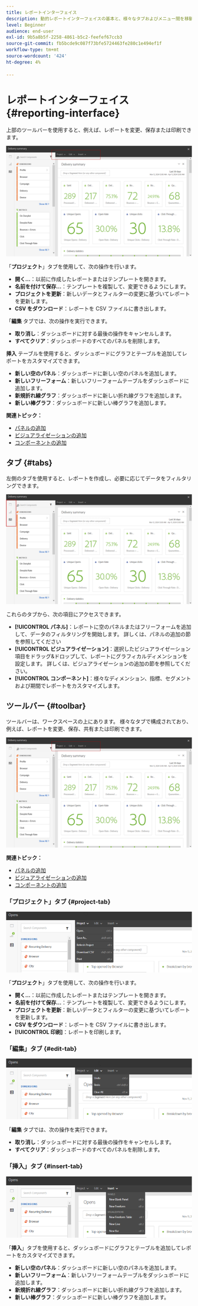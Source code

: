 ```yaml
---
title: レポートインターフェイス
description: 動的レポートインターフェイスの基本と、様々なタブおよびメニュー間を移動する方法について説明します。
level: Beginner
audience: end-user
exl-id: 9b5a8b5f-2258-4861-b5c2-feefef67ccb3
source-git-commit: fb5bcde9c087f73bfe5724463fe280c1e494ef1f
workflow-type: tm+mt
source-wordcount: '424'
ht-degree: 4%

---
```


# レポートインターフェイス{#reporting-interface}

上部のツールバーを使用すると、例えば、レポートを変更、保存または印刷できます。

![](assets/dynamic_report_toolbar.png)

「**プロジェクト**」タブを使用して、次の操作を行います。

* **開く…**：以前に作成したレポートまたはテンプレートを開きます。
* **名前を付けて保存…**：テンプレートを複製して、変更できるようにします。
* **プロジェクトを更新**：新しいデータとフィルターの変更に基づいてレポートを更新します。
* **CSV をダウンロード**：レポートを CSV ファイルに書き出します。

「**編集** タブでは、次の操作を実行できます。

* **取り消し**：ダッシュボードに対する最後の操作をキャンセルします。
* **すべてクリア**：ダッシュボードのすべてのパネルを削除します。

**挿入** テーブルを使用すると、ダッシュボードにグラフとテーブルを追加してレポートをカスタマイズできます。

* **新しい空のパネル**：ダッシュボードに新しい空のパネルを追加します。
* **新しいフリーフォーム**：新しいフリーフォームテーブルをダッシュボードに追加します。
* **新規折れ線グラフ**：ダッシュボードに新しい折れ線グラフを追加します。
* **新しい棒グラフ**：ダッシュボードに新しい棒グラフを追加します。

**関連トピック：**

* [パネルの追加](adding-panels.md)
* [ビジュアライゼーションの追加](adding-visualizations.md)
* [コンポーネントの追加](adding-components.md)

## タブ {#tabs}

左側のタブを使用すると、レポートを作成し、必要に応じてデータをフィルタリングできます。

![](assets/dynamic_report_interface.png)

これらのタブから、次の項目にアクセスできます。

* **[!UICONTROL パネル]**：レポートに空のパネルまたはフリーフォームを追加して、データのフィルタリングを開始します。 詳しくは、パネルの追加の節を参照してください
* **[!UICONTROL ビジュアライゼーション]**：選択したビジュアライゼーション項目をドラッグ&amp;ドロップして、レポートにグラフィカルディメンションを設定します。 詳しくは、ビジュアライゼーションの追加の節を参照してください。
* **[!UICONTROL コンポーネント]**：様々なディメンション、指標、セグメントおよび期間でレポートをカスタマイズします。

## ツールバー {#toolbar}

ツールバーは、ワークスペースの上にあります。 様々なタブで構成されており、例えば、レポートを変更、保存、共有または印刷できます。

![](assets/dynamic_report_toolbar.png)

**関連トピック：**

* [パネルの追加](adding-panels.md)
* [ビジュアライゼーションの追加](adding-visualizations.md)
* [コンポーネントの追加](adding-components.md)

### 「プロジェクト」タブ {#project-tab}

![](assets/tab_project.png)

「**プロジェクト**」タブを使用して、次の操作を行います。

* **開く…**：以前に作成したレポートまたはテンプレートを開きます。
* **名前を付けて保存…**：テンプレートを複製して、変更できるようにします。
* **プロジェクトを更新**：新しいデータとフィルターの変更に基づいてレポートを更新します。
* **CSV をダウンロード**：レポートを CSV ファイルに書き出します。
* **[!UICONTROL 印刷]**：レポートを印刷します。

### 「編集」タブ {#edit-tab}

![](assets/tab_edit.png)

「**編集** タブでは、次の操作を実行できます。

* **取り消し**：ダッシュボードに対する最後の操作をキャンセルします。
* **すべてクリア**：ダッシュボードのすべてのパネルを削除します。

### 「挿入」タブ {#insert-tab}

![](assets/tab_insert.png)

「**挿入**」タブを使用すると、ダッシュボードにグラフとテーブルを追加してレポートをカスタマイズできます。

* **新しい空のパネル**：ダッシュボードに新しい空のパネルを追加します。
* **新しいフリーフォーム**：新しいフリーフォームテーブルをダッシュボードに追加します。
* **新規折れ線グラフ**：ダッシュボードに新しい折れ線グラフを追加します。
* **新しい棒グラフ**：ダッシュボードに新しい棒グラフを追加します。

